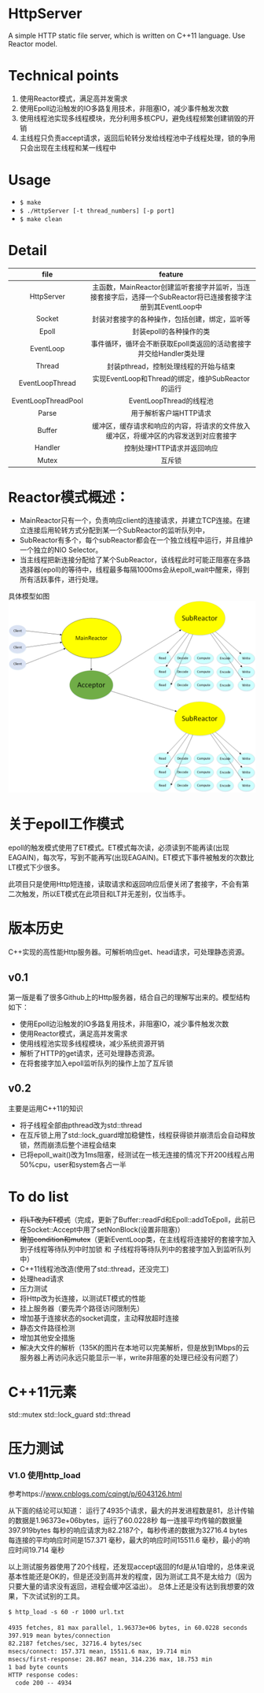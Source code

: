 # HttpServer
A simple HTTP static file server, which is written on C++11 language. Use Reactor model.

# Technical points

1. 使用Reactor模式，满足高并发需求
2. 使用Epoll边沿触发的IO多路复用技术，非阻塞IO，减少事件触发次数
3. 使用线程池实现多线程模块，充分利用多核CPU，避免线程频繁创建销毁的开销 
4. 主线程只负责accept请求，返回后轮转分发给线程池中子线程处理，锁的争用只会出现在主线程和某一线程中


# Usage
- `$ make`
- `$ ./HttpServer [-t thread_numbers] [-p port]`
- `$ make clean`

# Detail

|file|feature|
|:----:|:-------:|
|HttpServer | 主函数，MainReactor创建监听套接字并监听，当连接套接字后，选择一个SubReactor将已连接套接字注册到其EventLoop中|
|Socket | 封装对套接字的各种操作，包括创建，绑定，监听等|
|Epoll | 封装epoll的各种操作的类|
|EventLoop | 事件循环，循环会不断获取Epoll类返回的活动套接字并交给Handler类处理|
|Thread | 封装pthread，控制处理线程的开始与结束|
|EventLoopThread | 实现EventLoop和Thread的绑定，维护SubReactor的运行|
|EventLoopThreadPool | EventLoopThread的线程池|
|Parse | 用于解析客户端HTTP请求|
|Buffer | 缓冲区，缓存请求和响应的内容，将请求的文件放入缓冲区，将缓冲区的内容发送到对应套接字|
|Handler| 控制处理HTTP请求并返回响应|
|Mutex| 互斥锁|


# Reactor模式概述：
- MainReactor只有一个，负责响应client的连接请求，并建立TCP连接。在建立连接后用轮转方式分配到某一个SubReactor的监听队列中，
- SubReactor有多个，每个subReactor都会在一个独立线程中运行，并且维护一个独立的NIO Selector。
- 当主线程把新连接分配给了某个SubReactor，该线程此时可能正阻塞在多路选择器(epoll)的等待中，线程最多每隔1000ms会从epoll_wait中醒来，得到所有活跃事件，进行处理。

具体模型如图
![并发模型](https://github.com/lin-tony/HttpServer/blob/master/Reactor-model.png)



# 关于epoll工作模式
epoll的触发模式使用了ET模式。ET模式每次读，必须读到不能再读(出现EAGAIN)，每次写，写到不能再写(出现EAGAIN)。ET模式下事件被触发的次数比LT模式下少很多。

此项目只是使用Http短连接，读取请求和返回响应后便关闭了套接字，不会有第二次触发，所以ET模式在此项目和LT并无差别，仅当练手。


# 版本历史
C++实现的高性能Http服务器。可解析响应get、head请求，可处理静态资源。
## v0.1
第一版是看了很多Github上的Http服务器，结合自己的理解写出来的。模型结构如下：
- 使用Epoll边沿触发的IO多路复用技术，非阻塞IO，减少事件触发次数
- 使用Reactor模式，满足高并发需求
- 使用线程池实现多线程模块，减少系统资源开销
- 解析了HTTP的get请求，还可处理静态资源。
- 在将套接字加入epoll监听队列的操作上加了互斥锁

## v0.2
主要是运用C++11的知识
- 将子线程全部由pthread改为std::thread
- 在互斥锁上用了std::lock_guard增加稳健性，线程获得锁并崩溃后会自动释放锁，然而崩溃后整个进程会结束
- 已将epoll_wait()改为1ms阻塞，经测试在一核无连接的情况下开200线程占用50%cpu，user和system各占一半



# To do list
- <del>将LT改为ET模式</del>（完成，更新了Buffer::readFd和Epoll::addToEpoll，此前已在Socket::Accept中用了setNonBlock(设置非阻塞)）
- <del>增加condition和mutex</del>（更新EventLoop类，在主线程将连接好的套接字加入到子线程等待队列中时加锁 和 子线程将等待队列中的套接字加入到监听队列中）
- C++11线程池改造(使用了std::thread，还没完工)
- 处理head请求
- 压力测试
- 将Http改为长连接，以测试ET模式的性能
- 挂上服务器（要先弄个路径访问限制先）
- 增加基于连接状态的socket调度，主动释放超时连接
- 静态文件路径检测
- 增加其他安全措施
- 解决大文件的解析（135K的图片在本地可以完美解析，但是放到1Mbps的云服务器上再访问永远只能显示一半，write非阻塞的处理已经没有问题了）

# C++11元素
std::mutex
std::lock_guard
std::thread


# 压力测试
### V1.0 使用http_load
参考https://www.cnblogs.com/cqingt/p/6043126.html

从下面的结论可以知道：
运行了4935个请求，最大的并发进程数是81，总计传输的数据是1.96373e+06bytes，运行了60.0228秒
每一连接平均传输的数据量397.919bytes
每秒的响应请求为82.2187个，每秒传递的数据为32716.4 bytes
每连接的平均响应时间是157.371 毫秒，最大的响应时间15511.6 毫秒，最小的响应时间19.714 毫秒

以上测试服务器使用了20个线程，还发现accept返回的fd是从1自增的，总体来说基本性能还是OK的，但是还没到高并发的程度，因为测试工具不是太给力（因为只要大量的请求没有返回，进程会缓冲区溢出）。
总体上还是没有达到我想要的效果，下次试试别的工具。

```shell
$ http_load -s 60 -r 1000 url.txt 

4935 fetches, 81 max parallel, 1.96373e+06 bytes, in 60.0228 seconds
397.919 mean bytes/connection
82.2187 fetches/sec, 32716.4 bytes/sec
msecs/connect: 157.371 mean, 15511.6 max, 19.714 min
msecs/first-response: 28.867 mean, 314.236 max, 18.753 min
1 bad byte counts
HTTP response codes:
  code 200 -- 4934
```
